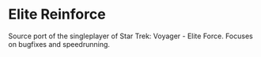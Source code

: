 Elite Reinforce
===============

Source port of the singleplayer of Star Trek: Voyager - Elite Force. Focuses on bugfixes and speedrunning.
